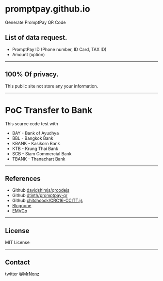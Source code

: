 # promptpay.github.io
Generate PromptPay QR Code

## List of data request.
- PromptPay ID (Phone number, ID Card, TAX ID)
- Amount (option)

---

## 100% Of privacy.
This public site not store any your information.

---

# PoC Transfer to Bank
This source code test with
- BAY - Bank of Ayudhya
- BBL - Bangkok Bank
- KBANK - Kasikorn Bank
- KTB - Krung Thai Bank
- SCB - Siam Commercial Bank
- TBANK - Thanachart Bank
---

## References
- Github [davidshimjs/qrcodejs](https://github.com/davidshimjs/qrcodejs)
- Github [dtinth/promptpay-qr](https://github.com/dtinth/promptpay-qr)
- Github [chitchcock/CRC16-CCITT.js](https://gist.github.com/chitchcock/5112270)
- [Blognone](https://www.blognone.com/node/95133)
- [EMVCo](https://www.emvco.com/emv-technologies/qrcodes/)
---

## License
MIT License

---

## Contact
twitter [@MrNonz](https://twitter.com/MrNonz)
